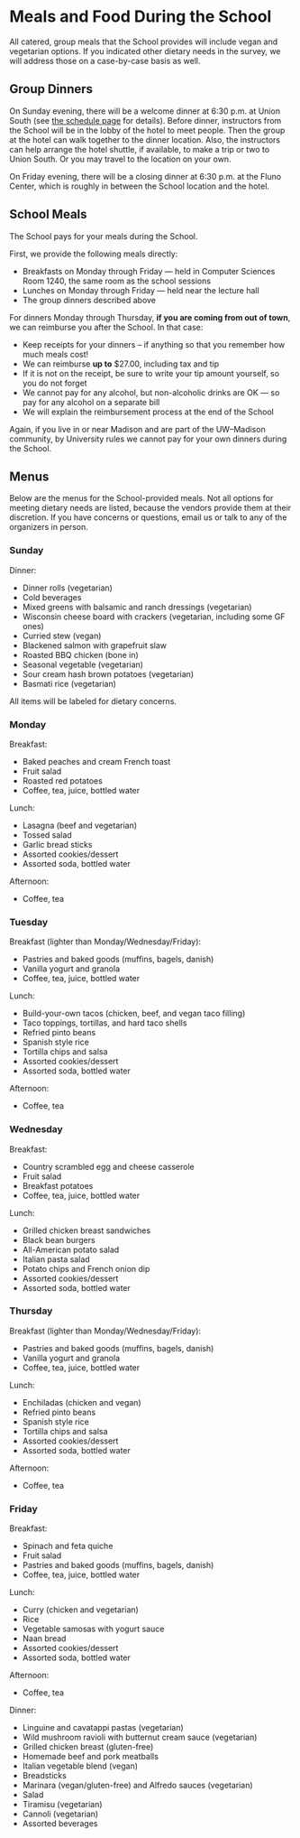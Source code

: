 # Meals and Food During the School

All catered, group meals that the School provides will include vegan and vegetarian options.  If you indicated other
dietary needs in the survey, we will address those on a case-by-case basis as well.

## Group Dinners

On Sunday evening, there will be a welcome dinner at 6:30&nbsp;p.m. at Union South (see
[the schedule page](/curriculum/detailed-schedule.md) for details).  Before dinner, instructors from the School will be
in the lobby of the hotel to meet people.  Then the group at the hotel can walk together to the dinner location.  Also,
the instructors can help arrange the hotel shuttle, if available, to make a trip or two to Union South.  Or you may
travel to the location on your own.

On Friday evening, there will be a closing dinner at 6:30 p.m. at the Fluno Center, which is roughly in between the
School location and the hotel.

## School Meals

The School pays for your meals during the School.

First, we provide the following meals directly:

-   Breakfasts on Monday through Friday — held in Computer Sciences Room 1240, the same room as the school sessions
-   Lunches on Monday through Friday — held near the lecture hall
-   The group dinners described above

For dinners Monday through Thursday, **if you are coming from out of town**, we can reimburse you after the School.  In
that case:

-   Keep receipts for your dinners – if anything so that you remember how much meals cost!
-   We can reimburse **up to** $27.00, including tax and tip
-   If it is not on the receipt, be sure to write your tip amount yourself, so you do not forget
-   We cannot pay for any alcohol, but non-alcoholic drinks are OK — so pay for any alcohol on a separate bill
-   We will explain the reimbursement process at the end of the School

Again, if you live in or near Madison and are part of the UW–Madison community, by University rules we cannot pay for
your own dinners during the School.

## Menus

Below are the menus for the School-provided meals.  Not all options for meeting dietary needs are listed, because the
vendors provide them at their discretion.  If you have concerns or questions, email us or talk to any of the organizers
in person.

### Sunday

Dinner:

- Dinner rolls (vegetarian)
- Cold beverages
- Mixed greens with balsamic and ranch dressings (vegetarian)
- Wisconsin cheese board with crackers (vegetarian, including some GF ones)
- Curried stew (vegan)
- Blackened salmon with grapefruit slaw
- Roasted BBQ chicken (bone in)
- Seasonal vegetable (vegetarian)
- Sour cream hash brown potatoes (vegetarian)
- Basmati rice (vegetarian)

All items will be labeled for dietary concerns.

### Monday

Breakfast:

- Baked peaches and cream French toast
- Fruit salad
- Roasted red potatoes
- Coffee, tea, juice, bottled water

Lunch:

- Lasagna (beef and vegetarian)
- Tossed salad
- Garlic bread sticks
- Assorted cookies/dessert
- Assorted soda, bottled water

Afternoon:

- Coffee, tea

### Tuesday

Breakfast (lighter than Monday/Wednesday/Friday):

- Pastries and baked goods (muffins, bagels, danish)
- Vanilla yogurt and granola
- Coffee, tea, juice, bottled water

Lunch:

- Build-your-own tacos (chicken, beef, and vegan taco filling)
- Taco toppings, tortillas, and hard taco shells
- Refried pinto beans
- Spanish style rice
- Tortilla chips and salsa
- Assorted cookies/dessert
- Assorted soda, bottled water

Afternoon:

- Coffee, tea

### Wednesday

Breakfast:

- Country scrambled egg and cheese casserole
- Fruit salad
- Breakfast potatoes
- Coffee, tea, juice, bottled water

Lunch:

- Grilled chicken breast sandwiches
- Black bean burgers
- All-American potato salad
- Italian pasta salad
- Potato chips and French onion dip
- Assorted cookies/dessert
- Assorted soda, bottled water

### Thursday

Breakfast (lighter than Monday/Wednesday/Friday):

- Pastries and baked goods (muffins, bagels, danish)
- Vanilla yogurt and granola
- Coffee, tea, juice, bottled water

Lunch:

- Enchiladas (chicken and vegan)
- Refried pinto beans
- Spanish style rice
- Tortilla chips and salsa
- Assorted cookies/dessert
- Assorted soda, bottled water

Afternoon:

- Coffee, tea

### Friday

Breakfast:

- Spinach and feta quiche
- Fruit salad
- Pastries and baked goods (muffins, bagels, danish)
- Coffee, tea, juice, bottled water

Lunch:

- Curry (chicken and vegetarian)
- Rice
- Vegetable samosas with yogurt sauce
- Naan bread
- Assorted cookies/dessert
- Assorted soda, bottled water

Afternoon:

- Coffee, tea

Dinner:

- Linguine and cavatappi pastas (vegetarian)
- Wild mushroom ravioli with butternut cream sauce (vegetarian)
- Grilled chicken breast (gluten-free)
- Homemade beef and pork meatballs
- Italian vegetable blend (vegan)
- Breadsticks
- Marinara (vegan/gluten-free) and Alfredo sauces (vegetarian)
- Salad
- Tiramisu (vegetarian)
- Cannoli (vegetarian)
- Assorted beverages
